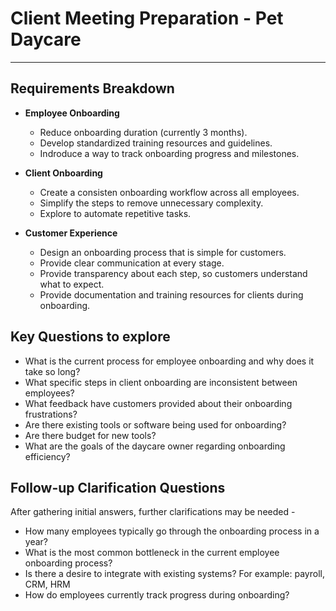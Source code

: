 ﻿# Client Meeting Preparation - Pet Daycare
---
## Requirements Breakdown

- **Employee Onboarding**
  - Reduce onboarding duration (currently 3 months).
  - Develop standardized training resources and guidelines.
  - Indroduce a way to track onboarding progress and milestones.
	
- **Client Onboarding**
  - Create a consisten onboarding workflow across all employees.
  - Simplify the steps to remove unnecessary complexity.
  - Explore to automate repetitive tasks.
	
- **Customer Experience**
  - Design an onboarding process that is simple for customers.
  - Provide clear communication at every stage.
  - Provide transparency about each step, so customers understand what to expect.
  - Provide documentation and training resources for clients during onboarding.
	
## Key Questions to explore

- What is the current process for employee onboarding and why does it take so long?
- What specific steps in client onboarding are inconsistent between employees?
- What feedback have customers provided about their onboarding frustrations?
- Are there existing tools or software being used for onboarding?
- Are there budget for new tools?
- What are the goals of the daycare owner regarding onboarding efficiency?

## Follow-up Clarification Questions
  
  After gathering initial answers, further clarifications may be needed -
- How many employees typically go through the onboarding process in a year?
- What is the most common bottleneck in the current employee onboarding process?
- Is there a desire to integrate with existing systems? For example: payroll, CRM, HRM
- How do employees currently track progress during onboarding?